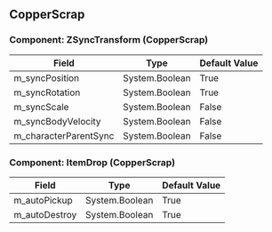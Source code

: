 ## CopperScrap

### Component: ZSyncTransform (CopperScrap)

|Field|Type|Default Value|
|-----|----|-------------|
|m_syncPosition|System.Boolean|True|
|m_syncRotation|System.Boolean|True|
|m_syncScale|System.Boolean|False|
|m_syncBodyVelocity|System.Boolean|False|
|m_characterParentSync|System.Boolean|False|

### Component: ItemDrop (CopperScrap)

|Field|Type|Default Value|
|-----|----|-------------|
|m_autoPickup|System.Boolean|True|
|m_autoDestroy|System.Boolean|True|

